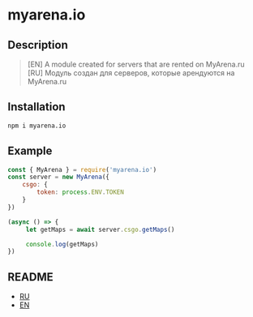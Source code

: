 # myarena.io

## Description

>[EN] A module created for servers that are rented on MyArena.ru<br/>
>[RU] Модуль создан для серверов, которые арендуются на MyArena.ru

## Installation

```bash
npm i myarena.io
```

## Example

```js
const { MyArena } = require('myarena.io')
const server = new MyArena({
    csgo: {
        token: process.ENV.TOKEN
    }
})

(async () => {
     let getMaps = await server.csgo.getMaps()

     console.log(getMaps)
})
```

## README

* [RU](docs/ru)
* [EN](docs/en)
